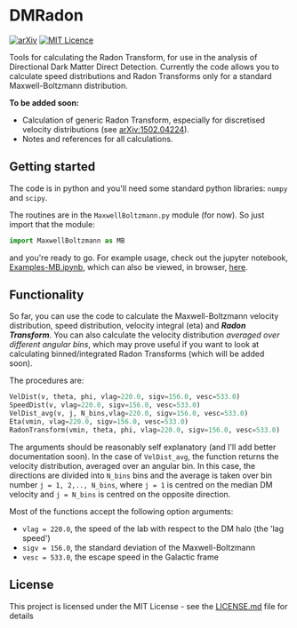 # DMRadon

[![arXiv](https://img.shields.io/badge/arXiv-1502.04224-B31B1B.svg)](https://arxiv.org/abs/1502.04224) [![MIT Licence](https://badges.frapsoft.com/os/mit/mit.svg?v=103)](https://opensource.org/licenses/mit-license.php)

Tools for calculating the Radon Transform, for use in the analysis of Directional Dark Matter Direct Detection. Currently the code allows you to calculate speed distributions and Radon Transforms only for a standard Maxwell-Boltzmann distribution.

**To be added soon:** 
- Calculation of generic Radon Transform, especially for discretised velocity distributions (see [arXiv:1502.04224](https://arxiv.org/abs/1502.04224)).
- Notes and references for all calculations.

## Getting started

The code is in python and you'll need some standard python libraries: `numpy` and `scipy`.

The routines are in the `MaxwellBoltzmann.py` module (for now). So just import that the module:
```python
import MaxwellBoltzmann as MB
```
and you're ready to go. For example usage, check out the jupyter notebook, [Examples-MB.ipynb](/Examples-MB.ipynb), which can also be viewed, in browser, [here](https://nbviewer.jupyter.org/github/bradkav/DMRadon/blob/master/Examples-MB.ipynb).

## Functionality

So far, you can use the code to calculate the Maxwell-Boltzmann velocity distribution, speed distribution, velocity integral (eta) and ***Radon Transform***. You can also calculate the velocity distribution *averaged over different angular bins*, which may prove useful if you want to look at calculating binned/integrated Radon Transforms (which will be added soon).

The procedures are:

```python
VelDist(v, theta, phi, vlag=220.0, sigv=156.0, vesc=533.0)
SpeedDist(v, vlag=220.0, sigv=156.0, vesc=533.0)
VelDist_avg(v, j, N_bins,vlag=220.0, sigv=156.0, vesc=533.0)
Eta(vmin, vlag=220.0, sigv=156.0, vesc=533.0)
RadonTransform(vmin, theta, phi, vlag=220.0, sigv=156.0, vesc=533.0)
```

The arguments should be reasonably self explanatory (and I'll add better documentation soon). In the case of `VelDist_avg`, the function returns the velocity distribution, averaged over an angular bin. In this case, the directions are divided into `N_bins` bins and the average is taken over bin number `j = 1, 2,.., N_bins`, where `j = 1` is centred on the median DM velocity and `j = N_bins` is centred on the opposite direction.

Most of the functions accept the following option arguments:
- `vlag = 220.0`, the speed of the lab with respect to the DM halo (the 'lag speed')  
- `sigv = 156.0`, the standard deviation of the Maxwell-Boltzmann  
- `vesc = 533.0`, the escape speed in the Galactic frame

## License

This project is licensed under the MIT License - see the [LICENSE.md](LICENSE.md) file for details
